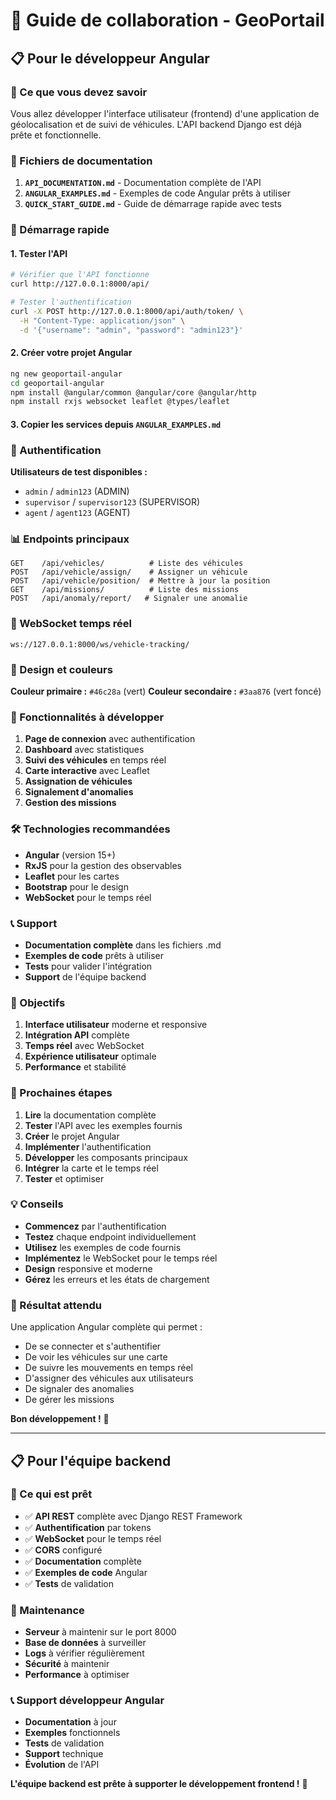 # 🤝 Guide de collaboration - GeoPortail

## 📋 Pour le développeur Angular

### 🎯 Ce que vous devez savoir

Vous allez développer l'interface utilisateur (frontend) d'une application de géolocalisation et de suivi de véhicules. L'API backend Django est déjà prête et fonctionnelle.

### 📁 Fichiers de documentation

1. **`API_DOCUMENTATION.md`** - Documentation complète de l'API
2. **`ANGULAR_EXAMPLES.md`** - Exemples de code Angular prêts à utiliser
3. **`QUICK_START_GUIDE.md`** - Guide de démarrage rapide avec tests

### 🚀 Démarrage rapide

#### 1. Tester l'API
```bash
# Vérifier que l'API fonctionne
curl http://127.0.0.1:8000/api/

# Tester l'authentification
curl -X POST http://127.0.0.1:8000/api/auth/token/ \
  -H "Content-Type: application/json" \
  -d '{"username": "admin", "password": "admin123"}'
```

#### 2. Créer votre projet Angular
```bash
ng new geoportail-angular
cd geoportail-angular
npm install @angular/common @angular/core @angular/http
npm install rxjs websocket leaflet @types/leaflet
```

#### 3. Copier les services depuis `ANGULAR_EXAMPLES.md`

### 🔐 Authentification

**Utilisateurs de test disponibles :**
- `admin` / `admin123` (ADMIN)
- `supervisor` / `supervisor123` (SUPERVISOR)  
- `agent` / `agent123` (AGENT)

### 📊 Endpoints principaux

```
GET    /api/vehicles/          # Liste des véhicules
POST   /api/vehicle/assign/    # Assigner un véhicule
POST   /api/vehicle/position/  # Mettre à jour la position
GET    /api/missions/          # Liste des missions
POST   /api/anomaly/report/   # Signaler une anomalie
```

### 🔌 WebSocket temps réel

```
ws://127.0.0.1:8000/ws/vehicle-tracking/
```

### 🎨 Design et couleurs

**Couleur primaire :** `#46c28a` (vert)
**Couleur secondaire :** `#3aa876` (vert foncé)

### 📱 Fonctionnalités à développer

1. **Page de connexion** avec authentification
2. **Dashboard** avec statistiques
3. **Suivi des véhicules** en temps réel
4. **Carte interactive** avec Leaflet
5. **Assignation de véhicules**
6. **Signalement d'anomalies**
7. **Gestion des missions**

### 🛠️ Technologies recommandées

- **Angular** (version 15+)
- **RxJS** pour la gestion des observables
- **Leaflet** pour les cartes
- **Bootstrap** pour le design
- **WebSocket** pour le temps réel

### 📞 Support

- **Documentation complète** dans les fichiers .md
- **Exemples de code** prêts à utiliser
- **Tests** pour valider l'intégration
- **Support** de l'équipe backend

### 🎯 Objectifs

1. **Interface utilisateur** moderne et responsive
2. **Intégration API** complète
3. **Temps réel** avec WebSocket
4. **Expérience utilisateur** optimale
5. **Performance** et stabilité

### 🚀 Prochaines étapes

1. **Lire** la documentation complète
2. **Tester** l'API avec les exemples fournis
3. **Créer** le projet Angular
4. **Implémenter** l'authentification
5. **Développer** les composants principaux
6. **Intégrer** la carte et le temps réel
7. **Tester** et optimiser

### 💡 Conseils

- **Commencez** par l'authentification
- **Testez** chaque endpoint individuellement
- **Utilisez** les exemples de code fournis
- **Implémentez** le WebSocket pour le temps réel
- **Design** responsive et moderne
- **Gérez** les erreurs et les états de chargement

### 🎉 Résultat attendu

Une application Angular complète qui permet :
- De se connecter et s'authentifier
- De voir les véhicules sur une carte
- De suivre les mouvements en temps réel
- D'assigner des véhicules aux utilisateurs
- De signaler des anomalies
- De gérer les missions

**Bon développement !** 🚀

---

## 📋 Pour l'équipe backend

### 🎯 Ce qui est prêt

- ✅ **API REST** complète avec Django REST Framework
- ✅ **Authentification** par tokens
- ✅ **WebSocket** pour le temps réel
- ✅ **CORS** configuré
- ✅ **Documentation** complète
- ✅ **Exemples de code** Angular
- ✅ **Tests** de validation

### 🔧 Maintenance

- **Serveur** à maintenir sur le port 8000
- **Base de données** à surveiller
- **Logs** à vérifier régulièrement
- **Sécurité** à maintenir
- **Performance** à optimiser

### 📞 Support développeur Angular

- **Documentation** à jour
- **Exemples** fonctionnels
- **Tests** de validation
- **Support** technique
- **Évolution** de l'API

**L'équipe backend est prête à supporter le développement frontend !** 🎉
